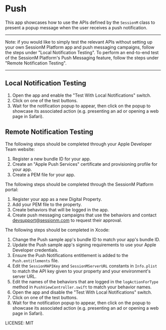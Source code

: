 Push
====

This app showcases how to use the APIs defined by the `SessionM` class to present a popup message when the user receives a push notification.

***
Note: if you would like to simply test the relevant APIs without setting up your own SessionM Platform app and push messaging campaigns, follow the steps under "Local Notification Testing". To perform an end-to-end test of the SessionM Platform's Push Messaging feature, follow the steps under "Remote Notification Testing".
***

Local Notification Testing
---

1. Open the app and enable the "Test With Local Notifications" switch.
2. Click on one of the test buttons.
3. Wait for the notification popup to appear, then click on the popup to showcase its associated action (e.g. presenting an ad or opening a web page in Safari).

Remote Notification Testing
---

The following steps should be completed through your Apple Developer Team website:

1. Register a new bundle ID for your app.
2. Create an "Apple Push Services" certificate and provisioning profile for your app.
3. Create a PEM file for your app.


The following steps should be completed through the SessionM Platform portal:

1. Register your app as a new Digital Property.
2. Add your PEM file to the property.
3. Create behaviors that will be logged in the app.
4. Create push messaging campaigns that use the behaviors and contact devsupport@sessionm.com to request their approval.


The following steps should be completed in Xcode:

1. Change the Push sample app's bundle ID to match your app's bundle ID.
2. Update the Push sample app's signing requirements to use your Apple Developer credentials.
3. Ensure the Push Notifications entitlement is added to the `Push.entitlements` file.
4. Edit the `SessionMAPIKey` and `SessionMServerURL` constants in `Info.plist` to match the API key given to your property and your environment's server URL.
5. Edit the names of the behaviors that are logged in the `logActionForType` method in `PushViewController.swift` to match your behavior names.
6. Open the app and disable the "Test With Local Notifications" switch.
7. Click on one of the test buttons.
8. Wait for the notification popup to appear, then click on the popup to showcase its associated action (e.g. presenting an ad or opening a web page in Safari).


LICENSE: MIT
